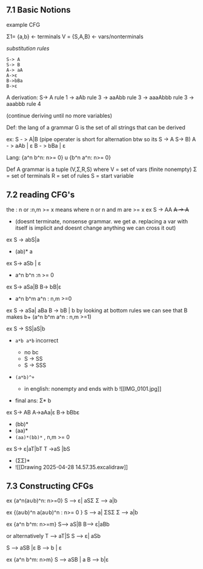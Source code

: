 
## 7.1 Basic Notions

example CFG 

Σ1= {a,b}   <- terminals
V = {S,A,B}   <- vars/nonterminals 

_substitution rules_
~~~
S-> A
S-> B
A-> aA
A->ε
B->bBa
B->ε
~~~

A derivation:
S-> A           rule 1
   -> aAb      rule 3
   -> aaAbb  rule 3
   -> aaaAbbb  rule 3
   -> aaabbb rule 4

(continue deriving until no more variables)


Def: 
the lang of a grammar G is the set of all strings that can be derived


ex: 
S - > A|B  (pipe operater is short for alternation btw so its S -> A   S-> B)
A - > aAb | ε
B - > bBa | ε

Lang: 
{a^n b^n: n>= 0} u 
{b^n a^n: n>= 0}

Def A grammar is a tuple 
(V,Σ,R,S)
where 
V = set of vars (finite nonempty)
Σ = set of terminals 
R = set of rules 
S = start variable 

## 7.2 reading CFG's 
the : n or :n,m >= x means where n or n and m are >= x
ex 
S -> AA
~~A -> A~~
- (doesnt terminate, nonsense grammar. we get ∅. replacing a var with itself is implicit and doesnt change anything we can cross it out) 

ex 
S -> abS|a
- (ab)* a

ex
S-> aSb | ε
 - a^n b^n :n >= 0

ex 
S-> aSa|B
B-> bB|ε
 - a^n b^m a^n : n,m >=0

ex 
S -> aSa| aBa
B -> bB | b                  by looking at bottom rules we can see that B makes b+ 
(a^n b^m a^n : n,m >=1)

ex
S -> SS|aS|b
- `a*b a*b` incorrect 
	- no bc 
	- S -> SS
	- S -> SSS
- `(a*b)^+`
	- in english: nonempty and ends with b
![[IMG_0101.jpg]]

- final ans: Σ* b

ex 
S-> AB
A->aAa|ε
B-> bBbε
- (bb)*
- (aa)*
- `(aa)*(bb)*` , n,m >= 0

ex 
S-> ε|aT|bT
T ->aS |bS

- (ΣΣ)*
- ![[Drawing 2025-04-28 14.57.35.excalidraw]]

## 7.3 Constructing CFGs 

ex {a^n(a∪b)^n: n>=0}
S --> ε| aSΣ
Σ --> a|b

ex {(a∪b)^n a(a∪b)^n : n>= 0 }
S --> a| ΣSΣ
Σ --> a|b

ex {a^n b^m: n>=m}
S--> aS|B
B--> ε|aBb

or alternatively 
T --> aT|S
S --> ε| aSb

S --> aSB |ε
B --> b | ε

ex {a^n b^m: n>m}
S --> aSB | a
B --> b|ε
